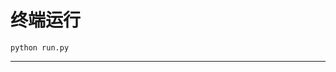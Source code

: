 # 终端运行

```shell
python run.py
```
********************************************************************************************************************************************************************************************************************************************************************************************************************************************************************************************************************************************************************************************************************************************************************************************************************************************************************************************************************************************************************************************************************************************************************************************************************************************************************************************************************************************************************************************************************************************************************************************************